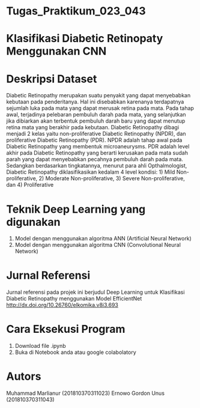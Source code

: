 # Tugas_Praktikum_023_043
# Klasifikasi Diabetic Retinopaty Menggunakan CNN

# Deskripsi Dataset
Diabetic Retinopathy merupakan suatu penyakit yang dapat menyebabkan kebutaan pada
penderitanya. Hal ini disebabkan karenanya terdapatnya sejumlah luka pada mata yang dapat
merusak retina pada mata. Pada tahap awal, terjadinya pelebaran pembuluh darah pada mata,
yang selanjutkan jika dibiarkan akan terbentuk pembuluh darah baru yang dapat menutup
retina mata yang berakhir pada kebutaan. Diabetic Retinopathy dibagi menjadi 2 kelas yaitu
non-proliferative Diabetic Retinopathy (NPDR), dan proliferative Diabetic Retinopathy (PDR).
NPDR adalah tahap awal pada Diabetic Retinopathy yang membentuk microaneurysms. PDR
adalah level akhir pada Diabetic Retinopathy yang berarti kerusakan pada mata sudah parah
yang dapat menyebabkan pecahnya pembuluh darah pada mata. Sedangkan berdasarkan tingkatannya, menurut para ahli Opthalmologist,
Diabetic Retinopathy diklasifikasikan kedalam 4 level kondisi: 1) Mild Non-proliferative, 2)
Moderate Non-proliferative, 3) Severe Non-proliferative, dan 4) Proliferative

# Teknik Deep Learning yang digunakan
1. Model dengan menggunakan algoritma ANN (Artificial Neural Network)
2. Model dengan menggunakan algoritma CNN (Convolutional Neural Network)

# Jurnal Referensi
Jurnal referensi pada projek ini berjudul Deep Learning untuk Klasifikasi Diabetic Retinopathy menggunakan Model EfficientNet
http://dx.doi.org/10.26760/elkomika.v8i3.693

# Cara Eksekusi Program
1. Download file .ipynb
2. Buka di Notebook anda atau google colabolatory

# Autors
Muhammad Marlianur (201810370311023)
Ernowo Gordon Unus (201810370311043)
